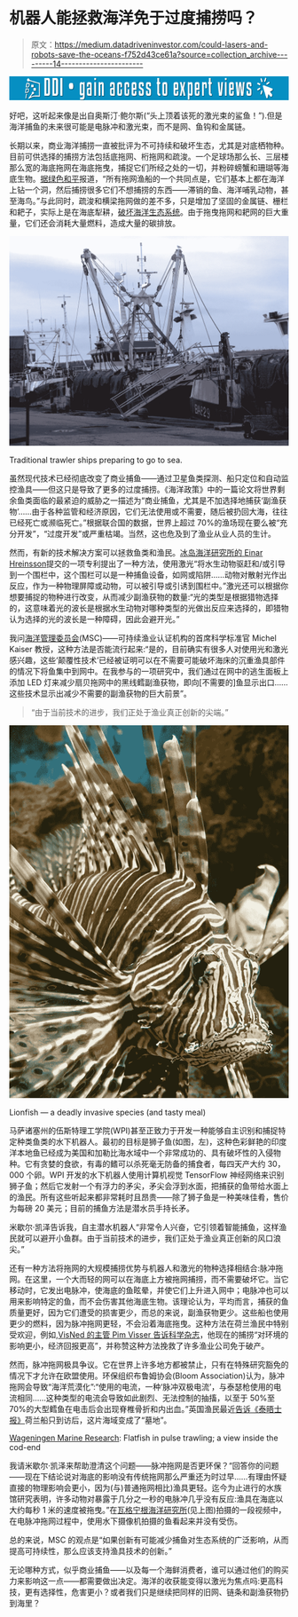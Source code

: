 # 机器人能拯救海洋免于过度捕捞吗？

> 原文：<https://medium.datadriveninvestor.com/could-lasers-and-robots-save-the-oceans-f752d43ce61a?source=collection_archive---------14----------------------->

[![](img/2669e1fb4ab579c4de525c312959fb25.png)](http://www.track.datadriveninvestor.com/1B9E)

好吧，这听起来像是出自奥斯汀·鲍尔斯(“头上顶着该死的激光束的鲨鱼！”).但是海洋捕鱼的未来很可能是电脉冲和激光束，而不是网、鱼钩和金属链。

长期以来，商业海洋捕捞一直被批评为不可持续和破坏生态，尤其是对底栖物种。目前可供选择的捕捞方法包括底拖网、桁拖网和疏浚。一个足球场那么长、三层楼那么宽的海底拖网在海底拖曳，捕捉它们所经之处的一切，并粉碎螃蟹和珊瑚等海底生物。[据绿色和平](https://www.greenpeace.org/international/story/6895/7-ways-fishing-trawlers-are-bad-news-for-the-seabed/)报道，“所有拖网渔船的一个共同点是，它们基本上都在海洋上钻一个洞，然后捕捞很多它们不想捕捞的东西——滞销的鱼、海洋哺乳动物，甚至海鸟。”与此同时，疏浚和横梁拖网做的差不多，只是增加了坚固的金属链、栅栏和耙子，实际上是在海底犁耕，[破坏海洋生态系统](https://www.greenpeace.org.uk/what-we-do/oceans/overfishing/beam-trawlers-destroying-the-seabed/)。由于拖曳拖网和耙网的巨大重量，它们还会消耗大量燃料，造成大量的碳排放。

![](img/52679865379b58821d1055d555c346a2.png)

Traditional trawler ships preparing to go to sea.

虽然现代技术已经彻底改变了商业捕鱼——通过卫星鱼类探测、船只定位和自动监控渔具——但这只是导致了更多的过度捕捞。《海洋政策》中的一篇论文将世界剩余鱼类面临的最紧迫的威胁之一描述为“商业捕鱼，尤其是不加选择地捕获‘副渔获物’……由于各种监管和经济原因，它们无法使用或不需要，随后被扔回大海，往往已经死亡或濒临死亡。”根据联合国的数据，世界上超过 70%的渔场现在要么被“充分开发”，“过度开发”或严重枯竭。当然，这也危及到了渔业从业人员的生计。

然而，有新的技术解决方案可以拯救鱼类和渔民。[冰岛](https://patents.google.com/patent/US20100293831A1/en)[海洋研究所的 Einar Hreinsson](http://www.hafro.is/undir.php?REFID=5&ID=40&REF=1)提交的一项专利提出了一种方法，使用激光“将水生动物驱赶和/或引导到一个围栏中，这个围栏可以是一种捕鱼设备，如网或陷阱……动物对散射光作出反应，作为一种物理屏障或动物，可以被引导或引诱到围栏中。”激光还可以根据你想要捕捉的物种进行改变，从而减少副渔获物的数量:“光的类型是根据猎物选择的，这意味着光的波长是根据水生动物对哪种类型的光做出反应来选择的，即猎物认为选择的光的波长是一种障碍，因此会避开光。”

我问[海洋管理委员会](https://scholar.google.com/citations?user=wUTi2m0AAAAJ&hl=en)(MSC)——可持续渔业认证机构的首席科学标准官 Michel Kaiser 教授，这种方法是否能流行起来:“是的，目前确实有很多人对使用光和激光感兴趣，这些‘颠覆性技术’已经被证明可以在不需要可能破坏海床的沉重渔具部件的情况下将鱼集中到网中。在我参与的一项研究中，我们通过在网中的逃生面板上添加 LED 灯来减少扇贝拖网中的黑线鳕副渔获物，即向[不需要的]鱼显示出口……这些技术显示出减少不需要的副渔获物的巨大前景”。

> “由于当前技术的进步，我们正处于渔业真正创新的尖端。”

![](img/6107d1e458435c353eeb364ccc74f3ff.png)

Lionfish — a deadly invasive species (and tasty meal)

马萨诸塞州的伍斯特理工学院(WPI)甚至正致力于开发一种能够自主识别和捕捉特定种类鱼类的水下机器人。最初的目标是狮子鱼(如图，左)，这种色彩鲜艳的印度洋本地鱼已经成为美国和加勒比海水域中一个非常成功的、具有破坏性的入侵物种。它有贪婪的食欲，有毒的鳍可以杀死毫无防备的捕食者，每四天产大约 30，000 个卵。WPI 开发的水下机器人使用计算机视觉 TensorFlow 神经网络来识别狮子鱼；然后它发射一个有浮力的矛尖，矛尖会浮到水面，把捕获的鱼带给水面上的渔民。所有这些听起来都非常耗时且昂贵——除了狮子鱼是一种美味佳肴，售价为每磅 20 美元；目前的捕鱼方法是潜水员手持长矛。

米歇尔·凯泽告诉我，自主潜水机器人“非常令人兴奋，它引领着智能捕鱼，这样渔民就可以避开小鱼群。由于当前技术的进步，我们正处于渔业真正创新的风口浪尖。”

还有一种方法将拖网的大规模捕捞优势与机器人和激光的物种选择相结合:脉冲拖网。在这里，一个大而轻的网可以在海底上方被拖网捕捞，而不需要破坏它。当它移动时，它发出电脉冲，使海底的鱼眩晕，并使它们上升进入网中；电脉冲也可以用来影响特定的鱼，而不会伤害其他海底生物。该理论认为，平均而言，捕获的鱼质量更好，因为它们遭受的损害更少，而总的来说，副渔获物更少。这些船也使用更少的燃料，因为脉冲拖网更轻，不会沿着海底拖曳。这种方法在荷兰渔民中特别受欢迎，例如,[VisNed 的主管 Pim Visser 告诉科学杂志](https://www.sciencemag.org/news/2018/01/tensions-flare-over-electric-fishing-european-waters)，他现在的捕捞“对环境的影响更小，经济回报更高”，并称赞这种方法挽救了许多渔业公司免于破产。

然而，脉冲拖网极具争议。它在世界上许多地方都被禁止，只有在特殊研究豁免的情况下才允许在欧盟使用。环保组织布鲁姆协会(Bloom Association)认为，脉冲拖网会导致“海洋荒漠化”:“使用的电流，一种‘脉冲双极电流’，与泰瑟枪使用的电流相同……这种类型的电流会导致如此剧烈、无法控制的抽搐，以至于 50%至 70%的大型鳕鱼在电击后会出现脊椎骨折和内出血。”英国渔民最近[告诉《泰晤士报》](https://www.thetimes.co.uk/article/dutch-devastate-marine-life-with-electric-shock-fishing-x9hpqc6hv)荷兰船只到访后，这片海域变成了“墓地”。

[Wageningen Marine Research](https://www.youtube.com/channel/UC5AvozK6qcPE3ZiJ-OIxoyw): Flatfish in pulse trawling; a view inside the cod-end

我请米歇尔·凯泽来帮助澄清这个问题——脉冲拖网是否更环保？“回答你的问题——现在下结论说对海底的影响没有传统拖网那么严重还为时过早……有理由怀疑直接的物理影响会更小，因为(与)普通拖网相比)渔具更轻。迄今为止进行的水族馆研究表明，许多动物对暴露于几分之一秒的电脉冲几乎没有反应:渔具在海底以大约每秒 1 米的速度被拖曳。”在[瓦格宁根海洋研究所](https://www.youtube.com/channel/UC5AvozK6qcPE3ZiJ-OIxoyw)(见上图)拍摄的一段视频中，在电脉冲拖网过程中，使用水下摄像机拍摄的鱼看起来并没有受伤。

总的来说，MSC 的观点是“如果创新有可能减少捕鱼对生态系统的广泛影响，从而提高可持续性，那么应该支持渔具技术的创新。”

无论哪种方式，似乎商业捕鱼——以及每一个海鲜消费者，谁可以通过他们的购买力来影响这一点——都需要做出决定。海洋的收获能变得以激光为焦点吗:更高科技，更有选择性，危害更小？或者我们只是继续把同样的旧网、链条和副渔获物扔到海里？